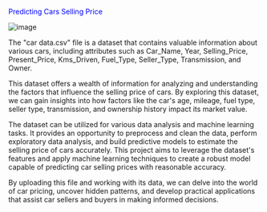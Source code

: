 
<span style="color: blue;"> Predicting Cars Selling Price</span>


![image](https://github.com/polpratik68/100-days-of-ML-baiscs-/assets/132188237/c5777de2-986b-47e2-9f56-98ab07ea79b9)




The "car data.csv" file is a dataset that contains valuable information about various cars, including attributes such as Car_Name, Year, Selling_Price, Present_Price, Kms_Driven, Fuel_Type, Seller_Type, Transmission, and Owner.

This dataset offers a wealth of information for analyzing and understanding the factors that influence the selling price of cars. By exploring this dataset, we can gain insights into how factors like the car's age, mileage, fuel type, seller type, transmission, and ownership history impact its market value.

The dataset can be utilized for various data analysis and machine learning tasks. It provides an opportunity to preprocess and clean the data, perform exploratory data analysis, and build predictive models to estimate the selling price of cars accurately. This project aims to leverage the dataset's features and apply machine learning techniques to create a robust model capable of predicting car selling prices with reasonable accuracy.

By uploading this file and working with its data, we can delve into the world of car pricing, uncover hidden patterns, and develop practical applications that assist car sellers and buyers in making informed decisions.

